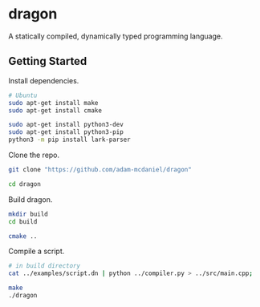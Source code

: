 # dragon

A statically compiled, dynamically typed programming language.

## Getting Started

Install dependencies.

```bash
# Ubuntu
sudo apt-get install make
sudo apt-get install cmake

sudo apt-get install python3-dev
sudo apt-get install python3-pip
python3 -m pip install lark-parser
```

Clone the repo.

```bash
git clone "https://github.com/adam-mcdaniel/dragon"

cd dragon
```

Build dragon.

```bash
mkdir build
cd build

cmake ..
```

Compile a script.

```bash
# in build directory
cat ../examples/script.dn | python ../compiler.py > ../src/main.cpp;

make
./dragon
```
